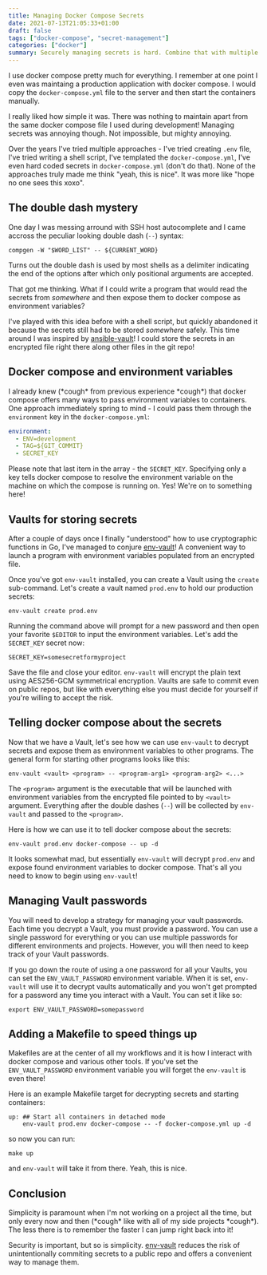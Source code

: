 ```yaml
---
title: Managing Docker Compose Secrets
date: 2021-07-13T21:05:33+01:00
draft: false
tags: ["docker-compose", "secret-management"]
categories: ["docker"]
summary: Securely managing secrets is hard. Combine that with multiple container environments and you got yourself a real challenge. In this post I aim to describe how I solved secret management for my personal projects.
---
```


I use docker compose pretty much for everything. I remember at one point I even was maintaing a production application with docker compose. I would copy the `docker-compose.yml` file to the server and then start the containers manually.

I really liked how simple it was. There was nothing to maintain apart from the same docker compose file I used during development! Managing secrets was annoying though. Not impossible, but mighty annoying.

Over the years I've tried multiple approaches - I've tried creating `.env` file, I've tried writing a shell script, I've templated the `docker-compose.yml`, I've even hard coded secrets in `docker-compose.yml` (don't do that). None of the approaches truly made me think "yeah, this is nice". It was more like "hope no one sees this xoxo".

## The double dash mystery

One day I was messing arround with SSH host autocomplete and I came accross the peculiar looking double dash (`--`) syntax:

```shell
compgen -W "$WORD_LIST" -- ${CURRENT_WORD}
```

Turns out the double dash is used by most shells as a delimiter indicating the end of the options after which only positional arguments are accepted.

That got me thinking. What if I could write a program that would read the secrets from _somewhere_ and then expose them to docker compose as environment variables?

I've played with this idea before with a shell script, but quickly abandoned it because the secrets still had to be stored _somewhere_ safely. This time around I was inspired by [ansible-vault](https://docs.ansible.com/ansible/latest/cli/ansible-vault.html)! I could store the secrets in an encrypted file right there along other files in the git repo!

## Docker compose and environment variables

I already knew (\*cough\* from previous experience \*cough\*) that docker compose offers many ways to pass environment variables to containers. One approach immediately spring to mind - I could pass them through the `environment` key in the `docker-compose.yml`:

```yaml
environment:
  - ENV=development
  - TAG=${GIT_COMMIT}
  - SECRET_KEY
```

Please note that last item in the array - the `SECRET_KEY`. Specifying only a key tells docker compose to resolve the environment variable on the machine on which the compose is running on. Yes! We're on to something here!

## Vaults for storing secrets

After a couple of days once I finally "understood" how to use cryptographic functions in Go, I've managed to conjure [env-vault](https://github.com/romantomjak/env-vault)! A convenient way to launch a program with environment variables populated from an encrypted file.

Once you've got `env-vault` installed, you can create a Vault using the `create` sub-command. Let's create a vault named `prod.env` to hold our production secrets:

```shell
env-vault create prod.env
```

Running the command above will prompt for a new password and then open your favorite `$EDITOR` to input the environment variables. Let's add the `SECRET_KEY` secret now:

```shell
SECRET_KEY=somesecretformyproject
```

Save the file and close your editor. `env-vault` will encrypt the plain text using AES256-GCM symmetrical encryption. Vaults are safe to commit even on public repos, but like with everything else you must decide for yourself if you're willing to accept the risk.

## Telling docker compose about the secrets

Now that we have a Vault, let's see how we can use `env-vault` to decrypt secrets and expose them as environment variables to other programs. The general form for starting other programs looks like this:

```shell
env-vault <vault> <program> -- <program-arg1> <program-arg2> <...>
```

The `<program>` argument is the executable that will be launched with environment variables from the encrypted file pointed to by `<vault>` argument. Everything after the double dashes (`--`) will be collected by `env-vault` and passed to the `<program>`.

Here is how we can use it to tell docker compose about the secrets:

```shell
env-vault prod.env docker-compose -- up -d
```

It looks somewhat mad, but essentially `env-vault` will decrypt `prod.env` and expose found environment variables to docker compose. That's all you need to know to begin using `env-vault`!

## Managing Vault passwords

You will need to develop a strategy for managing your vault passwords. Each time you decrypt a Vault, you must provide a password. You can use a single password for everything or you can use multiple passwords for different environments and projects. However, you will then need to keep track of your Vault passwords.

If you go down the route of using a one password for all your Vaults, you can set the `ENV_VAULT_PASSWORD` environment variable. When it is set, `env-vault` will use it to decrypt vaults automatically and you won't get prompted for a password any time you interact with a Vault. You can set it like so:

```shell
export ENV_VAULT_PASSWORD=somepassword
```

## Adding a Makefile to speed things up

Makefiles are at the center of all my workflows and it is how I interact with docker compose and various other tools. If you've set the `ENV_VAULT_PASSWORD` environment variable you will forget the `env-vault` is even there!

Here is an example Makefile target for decrypting secrets and starting containers:

```make
up: ## Start all containers in detached mode
	env-vault prod.env docker-compose -- -f docker-compose.yml up -d
```

so now you can run:

```shell
make up
```

and `env-vault` will take it from there. Yeah, this is nice.

## Conclusion

Simplicity is paramount when I'm not working on a project all the time, but only every now and then (\*cough\* like with all of my side projects \*cough\*). The less there is to remember the faster I can jump right back into it!

Security is important, but so is simplicity. [env-vault](https://github.com/romantomjak/env-vault) reduces the risk of unintentionally commiting secrets to a public repo and offers a convenient way to manage them.